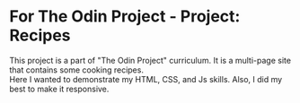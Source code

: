 # For The Odin Project - Project: Recipes
This project is a part of "The Odin Project" curriculum. It is a multi-page site that contains some cooking recipes. 
<br />
Here I wanted to demonstrate my HTML, CSS, and Js skills. Also, I did my best to make it responsive.
